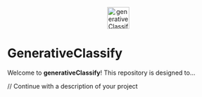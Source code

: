 <p align="center">
  <img src="https://github.com/rongkunxue/GenerativeClassify/blob/main/classify/improved_classify/generativeClassify.svg" alt="generativeClassify Logo" width="50"/>
  <h1>GenerativeClassify</h1>
</p>

Welcome to **generativeClassify**! This repository is designed to...

// Continue with a description of your project
